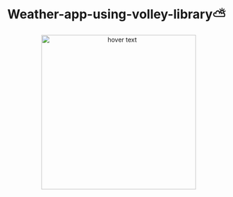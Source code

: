# Weather-app-using-volley-library⛅
<p align="center">
  <img src="https://passion309.files.wordpress.com/2016/07/1.png" width="350" title="hover text">
</p>
